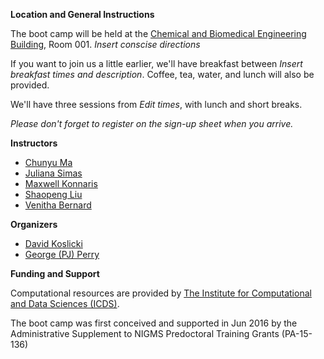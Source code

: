 **Location and General Instructions**

The boot camp will be held at the [Chemical and Biomedical Engineering Building](https://goo.gl/maps/eaznXsiy45k9Xeq59), Room 001. *Insert conscise directions*

If you want to join us a little earlier, we'll have breakfast between *Insert breakfast times and description*. Coffee, tea, water, and lunch will also be provided. 

We'll have three sessions from *Edit times*, with lunch and short breaks. 

*Please don't forget to register on the sign-up sheet when you arrive.* 

**Instructors**

* [Chunyu Ma][chunyu]
* [Juliana Simas][juliana]
* [Maxwell Konnaris][maxwell]
* [Shaopeng Liu][shaopeng]
* [Venitha Bernard][venitha]

[chunyu]: https://www.huck.psu.edu/people/chunyu-ma
[juliana]: https://www.huck.psu.edu/people/juliana-simas-coutinho-barbosa
[maxwell]: https://www.huck.psu.edu/people/maxwell-konnaris
[shaopeng]: https://www.huck.psu.edu/people/shaopeng-liu
[venitha]: https://www.huck.psu.edu/people/venitha-bernard

**Organizers**

* [David Koslicki][dk]
* [George (PJ) Perry][pj]

[pj]: https://science.psu.edu/bio/people/ghp3
[dk]: https://www.huck.psu.edu/people/david-koslicki

**Funding and Support**

Computational resources are provided by [The Institute for Computational and Data Sciences (ICDS)](https://www.icds.psu.edu/).

The boot camp was first conceived and supported in Jun 2016 by the Administrative Supplement to NIGMS Predoctoral Training Grants (PA-15-136)